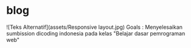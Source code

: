 # blog
![Teks Alternatif](assets/Responsive layout.jpg)
Goals : Menyelesaikan sumbission dicoding indonesia pada kelas "Belajar dasar pemrograman web"
